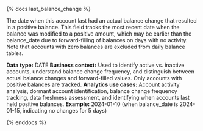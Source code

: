{% docs last_balance_change %}

The date when this account last had an actual balance change that resulted in a positive balance. This field tracks the most recent date when the balance was modified to a positive amount, which may be earlier than the balance_date due to forward-filling of balances on days with no activity. Note that accounts with zero balances are excluded from daily balance tables.

**Data type:** DATE
**Business context:** Used to identify active vs. inactive accounts, understand balance change frequency, and distinguish between actual balance changes and forward-filled values. Only accounts with positive balances are tracked.
**Analytics use cases:** Account activity analysis, dormant account identification, balance change frequency tracking, data freshness assessment, and identifying when accounts last held positive balances.
**Example:** 2024-01-10 (when balance_date is 2024-01-15, indicating no changes for 5 days)

{% enddocs %}
